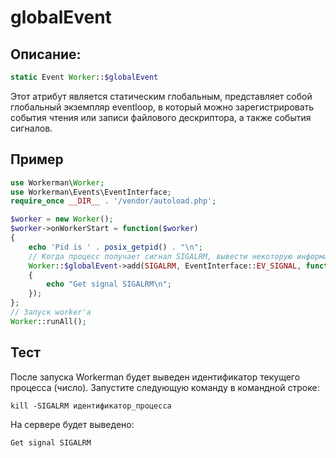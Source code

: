 # globalEvent

## Описание:
```php
static Event Worker::$globalEvent
```

Этот атрибут является статическим глобальным, представляет собой глобальный экземпляр eventloop, в который можно зарегистрировать события чтения или записи файлового дескриптора, а также события сигналов.

## Пример

```php
use Workerman\Worker;
use Workerman\Events\EventInterface;
require_once __DIR__ . '/vendor/autoload.php';

$worker = new Worker();
$worker->onWorkerStart = function($worker)
{
    echo 'Pid is ' . posix_getpid() . "\n";
    // Когда процесс получает сигнал SIGALRM, вывести некоторую информацию
    Worker::$globalEvent->add(SIGALRM, EventInterface::EV_SIGNAL, function()
    {
        echo "Get signal SIGALRM\n";
    });
};
// Запуск worker'а
Worker::runAll();
```

## Тест
После запуска Workerman будет выведен идентификатор текущего процесса (число). Запустите следующую команду в командной строке:
``` 
kill -SIGALRM идентификатор_процесса
```
На сервере будет выведено:
```
Get signal SIGALRM
```
